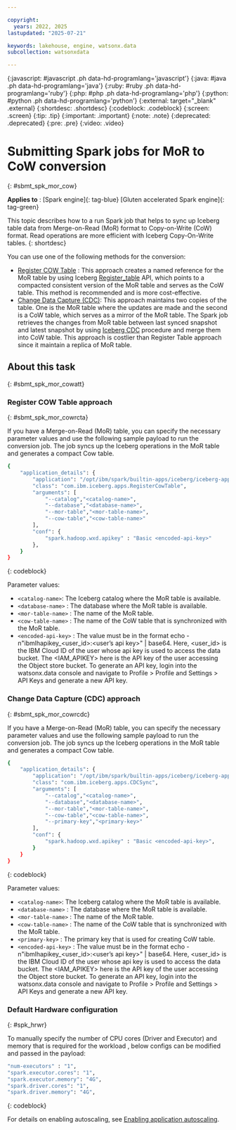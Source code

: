 ```yaml
---

copyright:
  years: 2022, 2025
lastupdated: "2025-07-21"

keywords: lakehouse, engine, watsonx.data
subcollection: watsonxdata

---
```


{:javascript: #javascript .ph data-hd-programlang='javascript'}
{:java: #java .ph data-hd-programlang='java'}
{:ruby: #ruby .ph data-hd-programlang='ruby'}
{:php: #php .ph data-hd-programlang='php'}
{:python: #python .ph data-hd-programlang='python'}
{:external: target="_blank" .external}
{:shortdesc: .shortdesc}
{:codeblock: .codeblock}
{:screen: .screen}
{:tip: .tip}
{:important: .important}
{:note: .note}
{:deprecated: .deprecated}
{:pre: .pre}
{:video: .video}

# Submitting Spark jobs for MoR to CoW conversion
{: #sbmt_spk_mor_cow}

**Applies to** : [Spark engine]{: tag-blue}  [Gluten accelerated Spark engine]{: tag-green}

This topic describes how to a run Spark job that helps to sync up Iceberg table data from Merge-on-Read (MoR) format to Copy-on-Write (CoW) format. Read operations are more efficient with Iceberg Copy-On-Write tables.
{: shortdesc}


You can use one of the following methods for the conversion:
- [Register COW Table](#sbmt_spk_mor_cowrcta) : This approach creates a named reference for the MoR table by using Iceberg [Register_table](https://www.ibm.com/links?url=https%3A%2F%2Ficeberg.apache.org%2Fdocs%2F1.6.0%2Fspark-procedures%2F%3Fh%3Dregister%23register_table) API, which points to a compacted consistent version of the MoR table and serves as the CoW table. This method is recommended and is more cost-effective.
- [Change Data Capture (CDC)](#sbmt_spk_mor_cowrcdc): This approach maintains two copies of the table. One is the MoR table where the updates are made and the second is a CoW table, which serves as a mirror of the MoR table. The Spark job retrieves the changes from MoR table between last synced snapshot and latest snapshot by using [Iceberg CDC](https://www.ibm.com/links?url=https%3A%2F%2Ficeberg.apache.org%2Fdocs%2F1.7.1%2Fspark-procedures%2F%23change-data-capture) procedure and merge them into CoW table. This approach is costlier than Register Table approach since it maintain a replica of MoR table.

## About this task
{: #sbmt_spk_mor_cowatt}

### Register COW Table approach
{: #sbmt_spk_mor_cowrcta}

If you have a Merge-on-Read (MoR) table, you can specify the necessary parameter values and use the following sample payload to run the conversion job. The job syncs up the Iceberg operations in the MoR table and generates a compact Cow table.

```bash
{
    "application_details": {
        "application": "/opt/ibm/spark/builtin-apps/iceberg/iceberg-apps.jar",
        "class": "com.ibm.iceberg.apps.RegisterCowTable",
        "arguments": [
            "--catalog","<catalog-name>",
            "--database","<database-name>",
            "--mor-table","<mor-table-name>",
            "--cow-table","<cow-table-name>"
        ],
        "conf": {
            "spark.hadoop.wxd.apikey" : "Basic <encoded-api-key>"
        },
    }
}
```
{: codeblock}

Parameter values:
- `<catalog-name>`: The Iceberg catalog where the MoR table is available.
- `<database-name>` : The database where the MoR table is available.
- `<mor-table-name>` : The name of the MoR table.
- `<cow-table-name>` : The name of the CoW table that is synchronized with the MoR table.
- `<encoded-api-key>` : The value must be in the format echo -n"ibmlhapikey_<user_id>:<user’s api key>" | base64. Here, <user_id> is the IBM Cloud ID of the user whose api key is used to access the data bucket. The <IAM_APIKEY> here is the API key of the user accessing the Object store bucket. To generate an API key, login into the watsonx.data console and navigate to Profile > Profile and Settings > API Keys and generate a new API key.

### Change Data Capture (CDC) approach
{: #sbmt_spk_mor_cowrcdc}

If you have a Merge-on-Read (MoR) table, you can specify the necessary parameter values and use the following sample payload to run the conversion job. The job syncs up the Iceberg operations in the MoR table and generates a compact Cow table.

```bash
{
    "application_details": {
        "application": "/opt/ibm/spark/builtin-apps/iceberg/iceberg-apps.jar",
        "class": "com.ibm.iceberg.apps.CDCSync",
        "arguments": [
            "--catalog","<catalog-name>",
            "--database","<database-name>",
            "--mor-table","<mor-table-name>",
            "--cow-table","<cow-table-name>",
            "--primary-key","<primary-key>"
        ],
        "conf": {
            "spark.hadoop.wxd.apikey" : "Basic <encoded-api-key>",
        }
    }
}
```
{: codeblock}

Parameter values:
- `<catalog-name>`: The Iceberg catalog where the MoR table is available.
- `<database-name>` : The database where the MoR table is available.
- `<mor-table-name>` : The name of the MoR table.
- `<cow-table-name>` : The name of the CoW table that is synchronized with the MoR table.
- `<primary-key>` : The primary key that is used for creating CoW table.
- `<encoded-api-key>` : The value must be in the format echo -n"ibmlhapikey_<user_id>:<user’s api key>" | base64. Here, <user_id> is the IBM Cloud ID of the user whose api key is used to access the data bucket. The <IAM_APIKEY> here is the API key of the user accessing the Object store bucket. To generate an API key, login into the watsonx.data console and navigate to Profile > Profile and Settings > API Keys and generate a new API key.


### Default Hardware configuration
{: #spk_hrwr}


To manually specify the number of CPU cores (Driver and Executor) and memory that is required for the workload , below configs can be modified and passed in the payload:

```bash
"num-executors" : "1",
"spark.executor.cores": "1",
"spark.executor.memory": "4G",
"spark.driver.cores": "1",
"spark.driver.memory": "4G",
```
{: codeblock}

For details on enabling autoscaling, see [Enabling application autoscaling](/docs/watsonxdata?topic=watsonxdata-appl-auto-scaling).
